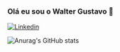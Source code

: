 ### Olá eu sou o Walter Gustavo 🤙

[![Linkedin](https://img.shields.io/badge/LinkedIn-0077B5?style=for-the-badge&logo=linkedin&logoColor=white)](https://www.linkedin.com/in/walter-gustavo-krebs/)

![Anurag's GitHub stats](https://github-readme-stats.vercel.app/api?username=anuraghazra&show_icons=true&theme=radical)

